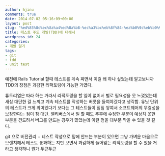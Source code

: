 ```yaml
---
author: hjinu
comments: true
date: 2014-07-02 05:16:09+00:00
layout: post
slug: '%ed%85%8c%ec%8a%a4%ed%8a%b8-%ec%a3%bc%eb%8f%84-%ea%b0%9c%eb%b0%9ctdd%ec%97%90-%eb%8c%80%ed%95%b4%ec%84%9c'
title: 테스트 주도 개발(TDD)에 대해서
wordpress_id: 24
categories:
- 개발 일기
tags:
- git
- tdd
- unit test
---
```


예전에 Rails Tutorial 할때 테스트를 계속 짜면서 이걸 왜 하나 싶었는데 알고보니까 TDD의 장점은 과감한 리팩토링이 가능한 거였다.

튜토리얼은 따라 하는 거라서 리팩토링을 할 일이 없어서 별로 필요성을 못 느꼈었는데 새삼 대단한 걸 느끼고 계속 테스트를 작성하는 버릇을 들여야겠다고 생각함. 유닛 단위의 테스트가 크게 의미있다기 보다는 그 테스트들이 점점 쌓여서 소프트웨어의 무결성을 보장한다는 점이 참 대단. 젤리버스에서 일 할 때도 추후에 수정한 부분이 예상치 못한 부분을 건드려서 버그를 만드는 경우가 많았는데 이런 점을 대부분 막을 수 있을 것 같다. 

<!-- More -->
git 으로 버전관리 + 테스트 작성으로 맘에 안드는 부분이 있으면 그냥 가벼운 마음으로 브랜치해서 테스트 통과하는 지만 보면서 과감하게 들어엎는 리팩토링을 할 수 있을 거라고 생각하니 뭔가 두근두근
